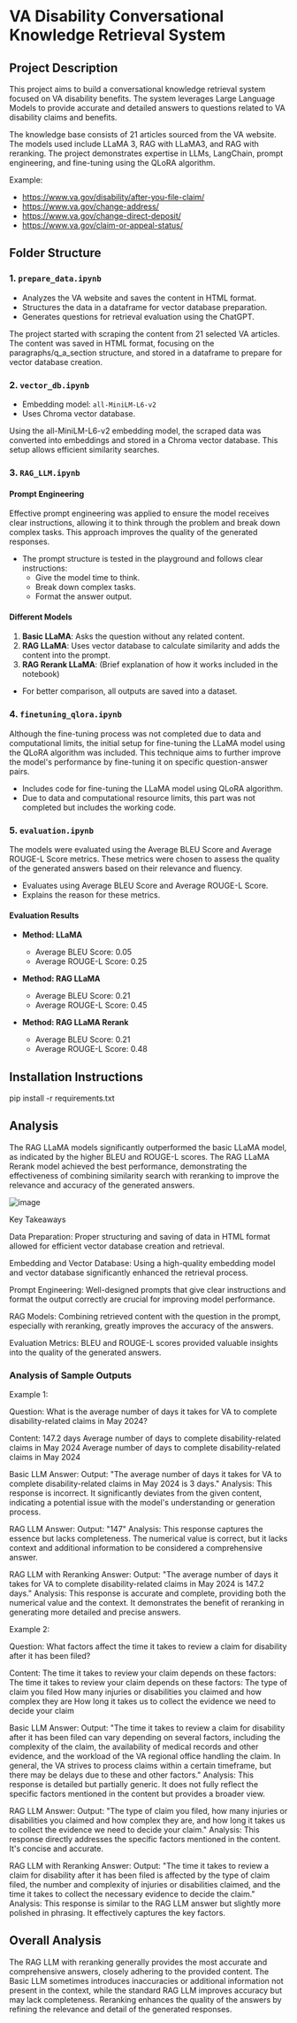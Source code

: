 # VA Disability Conversational Knowledge Retrieval System

## Project Description

This project aims to build a conversational knowledge retrieval system focused on VA disability benefits. The system leverages Large Language Models to provide accurate and detailed answers to questions related to VA disability claims and benefits. 

The knowledge base consists of 21 articles sourced from the VA website. The models used include LLaMA 3, RAG with LLaMA3, and RAG with reranking. The project demonstrates expertise in LLMs, LangChain, prompt engineering, and fine-tuning using the QLoRA algorithm.


Example:
- https://www.va.gov/disability/after-you-file-claim/
- https://www.va.gov/change-address/
- https://www.va.gov/change-direct-deposit/
- https://www.va.gov/claim-or-appeal-status/


## Folder Structure

### 1. `prepare_data.ipynb`
 - Analyzes the VA website and saves the content in HTML format.
 - Structures the data in a dataframe for vector database preparation.
 - Generates questions for retrieval evaluation using the ChatGPT.

The project started with scraping the content from 21 selected VA articles. The content was saved in HTML format, focusing on the paragraphs/q_a_section structure, and stored in a dataframe to prepare for vector database creation.



### 2. `vector_db.ipynb`
- Embedding model: `all-MiniLM-L6-v2`
- Uses Chroma vector database.
  
Using the all-MiniLM-L6-v2 embedding model, the scraped data was converted into embeddings and stored in a Chroma vector database. This setup allows efficient similarity searches.


### 3. `RAG_LLM.ipynb`
#### Prompt Engineering
Effective prompt engineering was applied to ensure the model receives clear instructions, allowing it to think through the problem and break down complex tasks. This approach improves the quality of the generated responses.

- The prompt structure is tested in the playground and follows clear instructions:
  - Give the model time to think.
  - Break down complex tasks.
  - Format the answer output.

#### Different Models
1. **Basic LLaMA**: Asks the question without any related content.
2. **RAG LLaMA**: Uses vector database to calculate similarity and adds the content into the prompt.
3. **RAG Rerank LLaMA**: (Brief explanation of how it works included in the notebook)

- For better comparison, all outputs are saved into a dataset.

### 4. `finetuning_qlora.ipynb`
Although the fine-tuning process was not completed due to data and computational limits, the initial setup for fine-tuning the LLaMA model using the QLoRA algorithm was included. This technique aims to further improve the model's performance by fine-tuning it on specific question-answer pairs.
- Includes code for fine-tuning the LLaMA model using QLoRA algorithm.
- Due to data and computational resource limits, this part was not completed but includes the working code.

### 5. `evaluation.ipynb`
The models were evaluated using the Average BLEU Score and Average ROUGE-L Score metrics. These metrics were chosen to assess the quality of the generated answers based on their relevance and fluency.

- Evaluates using Average BLEU Score and Average ROUGE-L Score.
- Explains the reason for these metrics.

#### Evaluation Results
- **Method: LLaMA**
  - Average BLEU Score: 0.05
  - Average ROUGE-L Score: 0.25

- **Method: RAG LLaMA**
  - Average BLEU Score: 0.21
  - Average ROUGE-L Score: 0.45

- **Method: RAG LLaMA Rerank**
  - Average BLEU Score: 0.21
  - Average ROUGE-L Score: 0.48

## Installation Instructions

pip install -r requirements.txt

## Analysis
The RAG LLaMA models significantly outperformed the basic LLaMA model, as indicated by the higher BLEU and ROUGE-L scores. The RAG LLaMA Rerank model achieved the best performance, demonstrating the effectiveness of combining similarity search with reranking to improve the relevance and accuracy of the generated answers.


![image](https://github.com/arnold8968/va_llm/assets/9800659/2cfead5b-6eea-4764-9e5d-3c0a8bae8c78)

Key Takeaways

Data Preparation: Proper structuring and saving of data in HTML format allowed for efficient vector database creation and retrieval.

Embedding and Vector Database: Using a high-quality embedding model and vector database significantly enhanced the retrieval process.

Prompt Engineering: Well-designed prompts that give clear instructions and format the output correctly are crucial for improving model performance.

RAG Models: Combining retrieved content with the question in the prompt, especially with reranking, greatly improves the accuracy of the answers.

Evaluation Metrics: BLEU and ROUGE-L scores provided valuable insights into the quality of the generated answers.


### Analysis of Sample Outputs

Example 1:

Question: What is the average number of days it takes for VA to complete disability-related claims in May 2024?

Content: 147.2 days Average number of days to complete disability-related claims in May 2024 Average number of days to complete disability-related claims in May 2024

Basic LLM Answer:
Output: "The average number of days it takes for VA to complete disability-related claims in May 2024 is 3 days."
Analysis: This response is incorrect. It significantly deviates from the given content, indicating a potential issue with the model's understanding or generation process.

RAG LLM Answer:
Output: "147"
Analysis: This response captures the essence but lacks completeness. The numerical value is correct, but it lacks context and additional information to be considered a comprehensive answer.

RAG LLM with Reranking Answer:
Output: "The average number of days it takes for VA to complete disability-related claims in May 2024 is 147.2 days."
Analysis: This response is accurate and complete, providing both the numerical value and the context. It demonstrates the benefit of reranking in generating more detailed and precise answers.


Example 2:

Question: What factors affect the time it takes to review a claim for disability after it has been filed?

Content: The time it takes to review your claim depends on these factors: The time it takes to review your claim depends on these factors: The type of claim you filed How many injuries or disabilities you claimed and how complex they are How long it takes us to collect the evidence we need to decide your claim

Basic LLM Answer:
Output: "The time it takes to review a claim for disability after it has been filed can vary depending on several factors, including the complexity of the claim, the availability of medical records and other evidence, and the workload of the VA regional office handling the claim. In general, the VA strives to process claims within a certain timeframe, but there may be delays due to these and other factors."
Analysis: This response is detailed but partially generic. It does not fully reflect the specific factors mentioned in the content but provides a broader view.

RAG LLM Answer:
Output: "The type of claim you filed, how many injuries or disabilities you claimed and how complex they are, and how long it takes us to collect the evidence we need to decide your claim."
Analysis: This response directly addresses the specific factors mentioned in the content. It's concise and accurate.

RAG LLM with Reranking Answer:
Output: "The time it takes to review a claim for disability after it has been filed is affected by the type of claim filed, the number and complexity of injuries or disabilities claimed, and the time it takes to collect the necessary evidence to decide the claim."
Analysis: This response is similar to the RAG LLM answer but slightly more polished in phrasing. It effectively captures the key factors.

## Overall Analysis

The RAG LLM with reranking generally provides the most accurate and comprehensive answers, closely adhering to the provided content. The Basic LLM sometimes introduces inaccuracies or additional information not present in the context, while the standard RAG LLM improves accuracy but may lack completeness. Reranking enhances the quality of the answers by refining the relevance and detail of the generated responses.
